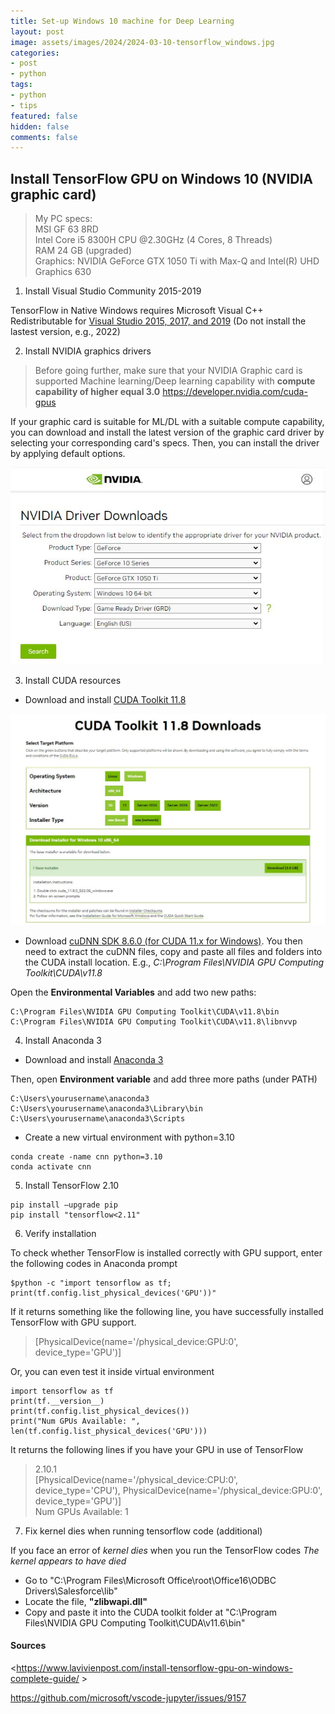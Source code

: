 ```yaml
---
title: Set-up Windows 10 machine for Deep Learning
layout: post
image: assets/images/2024/2024-03-10-tensorflow_windows.jpg
categories:
- post
- python
tags:
- python
- tips
featured: false
hidden: false
comments: false
---
```


## Install TensorFlow GPU on Windows 10 (NVIDIA graphic card)

> 
> My PC specs:   
> MSI GF 63 8RD    
> Intel Core i5 8300H CPU @2.30GHz (4 Cores, 8 Threads)   
> RAM 24 GB (upgraded)   
> Graphics: NVIDIA GeForce GTX 1050 Ti with Max-Q and Intel(R) UHD Graphics 630   
> 

1. Install Visual Studio Community 2015-2019 

TensorFlow in Native Windows requires Microsoft Visual C++ Redistributable for [Visual Studio 2015, 2017, and 2019](https://download.visualstudio.microsoft.com/download/pr/4100b84d-1b4d-487d-9f89-1354a7138c8f/5B0CBB977F2F5253B1EBE5C9D30EDBDA35DBD68FB70DE7AF5FAAC6423DB575B5/VC_redist.x64.exe) (Do not install the lastest version, e.g., 2022)


2. Install NVIDIA graphics drivers  

> Before going further, make sure that your NVIDIA Graphic card is supported Machine learning/Deep learning capability with **compute capability of higher equal 3.0** <https://developer.nvidia.com/cuda-gpus>  

If your graphic card is suitable for ML/DL with a suitable compute capability, you can download and install the latest version of the graphic card driver by selecting your corresponding card's specs. Then, you can install the driver by applying default options.  

![Download NVIDIA graphic driver](/assets/images/2024/2024-03-10-image_01.jpg)  


3. Install CUDA resources  

 - Download and install [CUDA Toolkit 11.8](https://developer.nvidia.com/cuda-11-8-0-download-archive?target_os=Windows&target_arch=x86_64&target_version=10&target_type=exe_local)   

![Cuda Toolkit 11.8](/assets/images/2024/2024-03-10-image_02.jpg)  
 
- Download [cuDNN SDK 8.6.0 (for CUDA 11.x for Windows)](https://developer.nvidia.com/rdp/cudnn-archive). You then need to extract the cuDNN files, copy and paste all files and folders into the CUDA install location. E.g., *C:\Program Files\NVIDIA GPU Computing Toolkit\CUDA\v11.8*   

Open the **Environmental Variables** and add two new paths:   
```
C:\Program Files\NVIDIA GPU Computing Toolkit\CUDA\v11.8\bin   
C:\Program Files\NVIDIA GPU Computing Toolkit\CUDA\v11.8\libnvvp   
```

4. Install Anaconda 3  

- Download and install [Anaconda 3](https://www.anaconda.com/download#downloads)  

Then, open **Environment variable** and add three more paths (under PATH)   
```
C:\Users\yourusername\anaconda3   
C:\Users\yourusername\anaconda3\Library\bin   
C:\Users\yourusername\anaconda3\Scripts   
```

- Create a new virtual environment with python=3.10   

```
conda create -name cnn python=3.10   
conda activate cnn   
```


5. Install TensorFlow 2.10   

```
pip install –upgrade pip   
pip install "tensorflow<2.11"   

```

6. Verify installation   

To check whether TensorFlow is installed correctly with GPU support, enter the following codes in Anaconda prompt
```
$python -c "import tensorflow as tf; print(tf.config.list_physical_devices('GPU'))"
```

If it returns something like the following line, you have successfully installed TensorFlow with GPU support.  
> [PhysicalDevice(name='/physical_device:GPU:0', device_type='GPU')]   

Or, you can even test it inside virtual environment 
```
import tensorflow as tf  
print(tf.__version__)  
print(tf.config.list_physical_devices())  
print("Num GPUs Available: ", len(tf.config.list_physical_devices('GPU')))  
```

It returns the following lines if you have your GPU in use of TensorFlow  

> 2.10.1   
> [PhysicalDevice(name='/physical_device:CPU:0', device_type='CPU'), PhysicalDevice(name='/physical_device:GPU:0', device_type='GPU')]   
> Num GPUs Available:  1   


7. Fix kernel dies when running tensorflow code (additional)

If you face an error of *kernel dies* when you run the TensorFlow codes *The kernel appears to have died*   

- Go to "C:\Program Files\Microsoft Office\root\Office16\ODBC Drivers\Salesforce\lib"   
- Locate the file, **"zlibwapi.dll"**   
- Copy and paste it into the CUDA toolkit folder at "C:\Program Files\NVIDIA GPU Computing Toolkit\CUDA\v11.6\bin"   



#### Sources

<https://www.lavivienpost.com/install-tensorflow-gpu-on-windows-complete-guide/ >  

<https://github.com/microsoft/vscode-jupyter/issues/9157>




